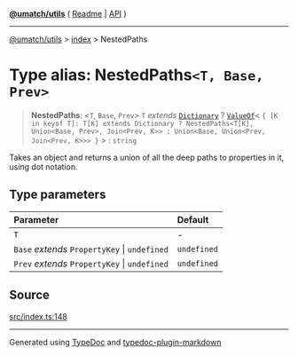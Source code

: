 [**@umatch/utils**](../../README.md) ( [Readme](../../README.md) \| [API](../../API.md) )

---

[@umatch/utils](../../API.md) > [index](../README.md) > NestedPaths

# Type alias: NestedPaths`<T, Base, Prev>`

> **NestedPaths**: \<`T`, `Base`, `Prev`\> `T` _extends_ [`Dictionary`](type-alias.Dictionary.md) ? [`ValueOf`](type-alias.ValueOf.md)\< `{ [K in keyof T]: T[K] extends Dictionary ? NestedPaths<T[K], Union<Base, Prev>, Join<Prev, K>> : Union<Base, Union<Prev, Join<Prev, K>>> }` \> : `string`

Takes an object and returns a union of all the deep paths
to properties in it, using dot notation.

## Type parameters

| Parameter                                     | Default     |
| :-------------------------------------------- | :---------- |
| `T`                                           | -           |
| `Base` _extends_ `PropertyKey` \| `undefined` | `undefined` |
| `Prev` _extends_ `PropertyKey` \| `undefined` | `undefined` |

## Source

[src/index.ts:148](https://github.com/umatch-oficial/utils/blob/618b1ef/src/index.ts#L148)

---

Generated using [TypeDoc](https://typedoc.org/) and [typedoc-plugin-markdown](https://www.npmjs.com/package/typedoc-plugin-markdown)
